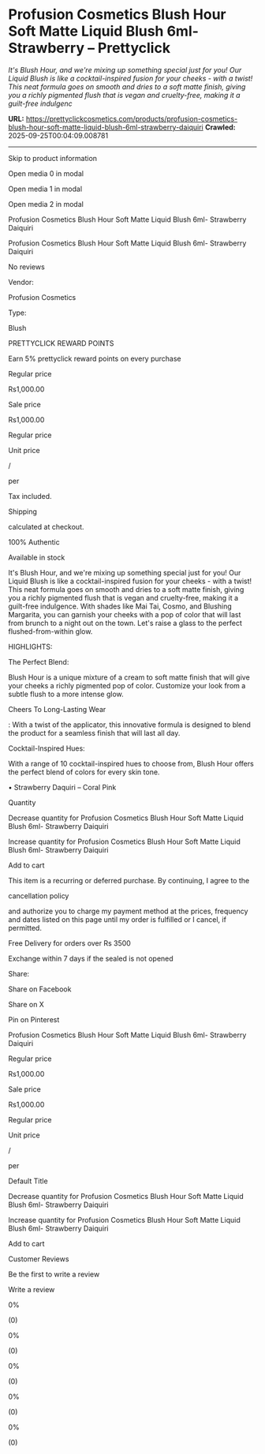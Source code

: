 # Profusion Cosmetics Blush Hour Soft Matte Liquid Blush 6ml- Strawberry – Prettyclick

*It's Blush Hour, and we're mixing up something special just for you! Our Liquid Blush is like a cocktail-inspired fusion for your cheeks - with a twist! This neat formula goes on smooth and dries to a soft matte finish, giving you a richly pigmented flush that is vegan and cruelty-free, making it a guilt-free indulgenc*

**URL:** https://prettyclickcosmetics.com/products/profusion-cosmetics-blush-hour-soft-matte-liquid-blush-6ml-strawberry-daiquiri
**Crawled:** 2025-09-25T00:04:09.008781

---

Skip to product information

Open media 0 in modal

Open media 1 in modal

Open media 2 in modal

Profusion Cosmetics Blush Hour Soft Matte Liquid Blush 6ml- Strawberry Daiquiri

Profusion Cosmetics Blush Hour Soft Matte Liquid Blush 6ml- Strawberry Daiquiri

No reviews

Vendor:

Profusion Cosmetics

Type:

Blush

PRETTYCLICK REWARD POINTS

Earn 5% prettyclick reward points on every purchase

Regular price

Rs1,000.00

Sale price

Rs1,000.00

Regular price

Unit price

/

per

Tax included.

Shipping

calculated at checkout.

100% Authentic

Available in stock

It's Blush Hour, and we're mixing up something special just for you! Our Liquid Blush is like a cocktail-inspired fusion for your cheeks - with a twist! This neat formula goes on smooth and dries to a soft matte finish, giving you a richly pigmented flush that is vegan and cruelty-free, making it a guilt-free indulgence. With shades like Mai Tai, Cosmo, and Blushing Margarita, you can garnish your cheeks with a pop of color that will last from brunch to a night out on the town. Let's raise a glass to the perfect flushed-from-within glow.

HIGHLIGHTS:

The Perfect Blend:

Blush Hour is a unique mixture of a cream to soft matte finish that will give your cheeks a richly pigmented pop of color. Customize your look from a subtle flush to a more intense glow.

Cheers To Long-Lasting Wear

: With a twist of the applicator, this innovative formula is designed to blend the product for a seamless finish that will last all day.

Cocktail-Inspired Hues:

With a range of 10 cocktail-inspired hues to choose from, Blush Hour offers the perfect blend of colors for every skin tone.

• Strawberry Daquiri – Coral Pink

Quantity

Decrease quantity for Profusion Cosmetics Blush Hour Soft Matte Liquid Blush 6ml- Strawberry Daiquiri

Increase quantity for Profusion Cosmetics Blush Hour Soft Matte Liquid Blush 6ml- Strawberry Daiquiri

Add to cart

This item is a recurring or deferred purchase. By continuing, I agree to the

cancellation policy

and authorize you to charge my payment method at the prices, frequency and dates listed on this page until my order is fulfilled or I cancel, if permitted.

Free Delivery for orders over Rs 3500

Exchange within 7 days if the sealed is not opened

Share:

Share on Facebook

Share on X

Pin on Pinterest

Profusion Cosmetics Blush Hour Soft Matte Liquid Blush 6ml- Strawberry Daiquiri

Regular price

Rs1,000.00

Sale price

Rs1,000.00

Regular price

Unit price

/

per

Default Title

Decrease quantity for Profusion Cosmetics Blush Hour Soft Matte Liquid Blush 6ml- Strawberry Daiquiri

Increase quantity for Profusion Cosmetics Blush Hour Soft Matte Liquid Blush 6ml- Strawberry Daiquiri

Add to cart

Customer Reviews

Be the first to write a review

Write a review

0%

(0)

0%

(0)

0%

(0)

0%

(0)

0%

(0)